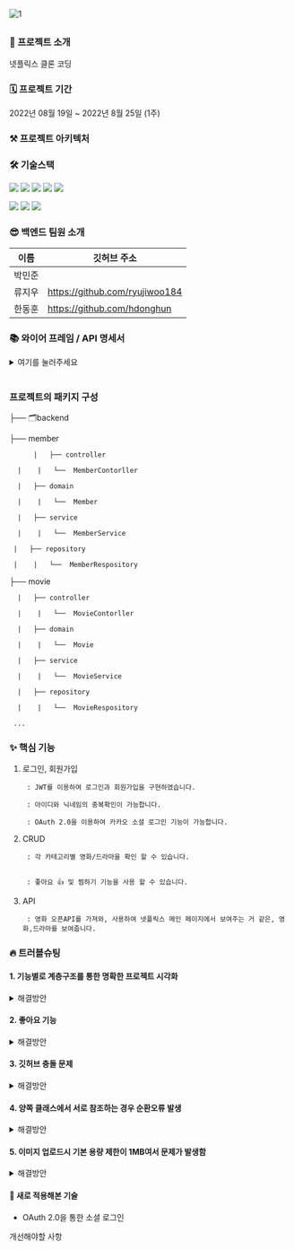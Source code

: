 ![1](https://user-images.githubusercontent.com/67058000/186458930-d71285c5-1ceb-4ecc-9d04-235b145e98ba.png)


##
### 🙌 프로젝트 소개

넷플릭스 클론 코딩


### 🗓 프로젝트 기간
2022년 08월 19일 ~ 2022년 8월 25일 (1주)

### ⚒️ 프로젝트 아키텍처


### 🛠 기술스택

<img src="https://img.shields.io/badge/java-007396?style=for-the-badge&logo=java&logoColor=white"> <img src="https://img.shields.io/badge/spring-6DB33F?style=for-the-badge&logo=spring&logoColor=white"> <img src="https://img.shields.io/badge/springboot-6DB33F?style=for-the-badge&logo=springboot&logoColor=white"> 
<img src="https://img.shields.io/badge/mysql-4479A1?style=for-the-badge&logo=mysql&logoColor=white"> <img src="https://img.shields.io/badge/amazonaws-232F3E?style=for-the-badge&logo=amazonaws&logoColor=white"> 

 <img src="https://img.shields.io/badge/github-181717?style=for-the-badge&logo=github&logoColor=white"> <img src="https://img.shields.io/badge/git-F05032?style=for-the-badge&logo=git&logoColor=white"> <img src="https://img.shields.io/badge/gradle-02303A?style=for-the-badge&logo=gradle&logoColor=white">



### 😎 백엔드 팀원 소개
이름 | 깃허브 주소 |
---|---|
박민준	| 
류지우 |	https://github.com/ryujiwoo184
한동훈 | https://github.com/hdonghun

### 📚 와이어 프레임 / API 명세서

<details>
<summary>여기를 눌러주세요</summary>
<div markdown="1">


[노션으로 열기](https://www.notion.so/2-264b9001bbcc4d58a0c1a63ae6f4e369)

</div>
</details>
<br>

### 프로젝트의 패키지 구성

├── 🗂backend  

   ├── member  
   
          |   ├── controller

  	  |    |   └──  MemberContorller

   	  |   ├── domain

  	  |    |   └──  Member

  	  |   ├── service

   	  |    |   └──  MemberService
 
   	 |   ├── repository
   
   	 |    |   └──  MemberRespository

   ├── movie  
   
	  |   ├── controller

  	  |    |   └──  MovieContorller

  	  |   ├── domain

  	  |    |   └──  Movie

  	  |   ├── service

  	  |    |   └──  MovieService
 
  	  |   ├── repository
   
  	  |    |   └──  MovieRespository  
     
     ...



### ✨ 핵심 기능

1. 로그인, 회원가입

        : JWT를 이용하여 로그인과 회원가입을 구현하였습니다.

        : 아이디와 닉네임의 중복확인이 가능합니다.

        : OAuth 2.0을 이용하여 카카오 소셜 로그인 기능이 가능합니다.

2. CRUD

        : 각 카테고리별 영화/드라마을 확인 할 수 있습니다.
        

        : 좋아요 👍 및 찜하기 기능을 사용 할 수 있습니다.
        
3. API
       
        : 영화 오픈API를 가져와, 사용하여 넷플릭스 메인 페이지에서 보여주는 거 같은, 영화,드라마를 보여줍니다.

### 🔥 트러블슈팅
#### 1. 기능별로 계층구조를 통한 명확한 프로젝트 시각화 
<details>
<summary>해결방안</summary>
<div markdown="1">
 <br>
 
      - 기존의 프로젝트에 패키지 구성에 깔끔하지 못하고, 찾고자 하는 데이터에 대한 정리가 잘 되지 않은 것을 느끼고, 
	프로젝트를 계속 진행하면서 패키지를 어떻게 구성할 것인가에 고민이 생겼다. 프로젝트의 패키지 구성은 계층별, 기능별 구성으로 나눌 수 있다. 
 
<br>  
 
    1.기능별로 나누고 계층별로 나누기 
    - 클래스의 기능과 역할에 따라서 패키지를 구성하는 것이다. 
	예를 들어 User의 정보를 관여하는 패키지를 구성한다면, User패키지 안에 UserEntity, UserService, UserDTO, UserRepository가 포함되어 구성되게 된다. 
	프로젝트가 커질수록 패키지 안의 클래스 수가 증가하기 때문에 기능별 구성이 재사용성이 좋고 Package Principle을 잘 지키기는 이점이 있어 많이 사용된다. 
![image](https://user-images.githubusercontent.com/67058000/186604944-fa5c1258-fd32-4860-a797-40c684ab700b.png)

   
 <br>
 <br>
 <br>

</details>
 

#### 2. 좋아요 기능
	
<details>
<summary>해결방안</summary>
<div markdown="1">
 <br>
CORS설정 내역
 <br>
 
 
 ```java
public SecurityFilterChain filterChain(HttpSecurity http) throws Exception
 http
          .cors().configurationSource(corsConfigurationSource());
          ...후략...
```

```java
 @Bean
    public CorsConfigurationSource corsConfigurationSource() {
       final CorsConfiguration configuration = new CorsConfiguration();

        configuration.setAllowedOrigins(Arrays.asList("http://localhost:3000", "http://3.37.127.16:8080"));
        configuration.addAllowedHeader("*");
        configuration.addAllowedHeader("Authorization");
        configuration.addAllowedMethod("*");
        configuration.setAllowCredentials(true);
        configuration.setMaxAge(3600L); //preflight 결과를 1시간동안 캐시에 저장
        configuration.addExposedHeader("*");
        UrlBasedCorsConfigurationSource source = new UrlBasedCorsConfigurationSource();
        source.registerCorsConfiguration("/**", configuration);
        return source;
    }
```    
위와 같이 필터 부분에 cors설정을 해주고 마찬가지로 필터 부분에 아래의 Bean을 추가하였으나 cors에러가 해결되지 않았다. 

이유는 configure 파트에서 H2console 사용을 위해 추가해놓은 Bean 때문
사실 이유는 모르는데 주석처리하니까 됨 아마 충돌 문제일듯
```java
//    @Bean
//    public WebSecurityCustomizer webSecurityCustomizer() {
//        // h2-console 사용에 대한 허용 (CSRF, FrameOptions 무시)
//        return (web) -> web.ignoring()
//                .antMatchers("/h2-console/**")
//                .antMatchers("/api/members/**")
//                .antMatchers("/favicon.ico");
//
//    }
```
 <br>
 <br>
 <br>

</details>
 
 
#### 3. 깃허브 충돌 문제
<details>
<summary>해결방안</summary>
<div markdown="1">
 <br>
최대한 충돌을 발생시키지 않으려고 여러 방법을 시도했는데 그냥 풀리퀘스트 하고 비교해서 처리하는게 가장 편했다!

 <br>
 <br>
</details>

#### 4. 양쪽 클래스에서 서로 참조하는 경우 순환오류 발생
<details>
<summary>해결방안</summary>
<div markdown="1">
 <br>
상호 참조 하는 경우를 만들지 말자
 <br>
 <br>

</details>

#### 5. 이미지 업로드시 기본 용량 제한이 1MB여서 문제가 발생함
<details>
<summary>해결방안</summary>
<div markdown="1"> 
 <br>
application.properties 파일에
 
 
```java
spring.servlet.multipart.maxFileSize=10MB
spring.servlet.multipart.maxRequestSize=10MB
 ```

 와 같이 제한을 설정할 수 있음
 <br>
 <br>
 <br>
</details>

#### 📖 새로 적용해본 기술
- OAuth 2.0을 통한 소셜 로그인
 
 
개선해야할 사항

